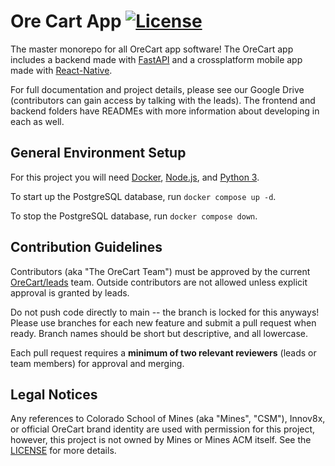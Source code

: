 # Ore Cart App [![License](https://img.shields.io/badge/License-Apache_2.0-blue.svg)](https://opensource.org/licenses/Apache-2.0)

The master monorepo for all OreCart app software! The OreCart app includes a backend made with [FastAPI](https://fastapi.tiangolo.com) and a crossplatform mobile app made with [React-Native](https://reactnative.dev).

For full documentation and project details, please see our Google Drive (contributors can gain access by talking with the leads). The frontend and backend folders have READMEs with more information about developing in each as well.

## General Environment Setup

For this project you will need [Docker](https://www.docker.com), [Node.js](https://nodejs.org/en), and [Python 3](https://www.python.org).

To start up the PostgreSQL database, run `docker compose up -d`.

To stop the PostgreSQL database, run `docker compose down`.

## Contribution Guidelines

Contributors (aka "The OreCart Team") must be approved by the current [OreCart/leads](https://github.com/orgs/OreCart/teams/leads) team.
Outside contributors are not allowed unless explicit approval is granted by leads.

Do not push code directly to main -- the branch is locked for this anyways! Please use branches for each new feature and submit a pull request when ready.
Branch names should be short but descriptive, and all lowercase.

Each pull request requires a **minimum of two relevant reviewers** (leads or team members) for approval and merging.

## Legal Notices

Any references to Colorado School of Mines (aka "Mines", "CSM"), Innov8x, or official OreCart brand identity are used with
permission for this project, however, this project is not owned by Mines or Mines ACM itself. See the [LICENSE](https://github.com/OreCart/OreCart-App/blob/main/LICENSE) for more details.
